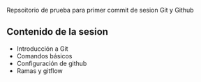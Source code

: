 Repsoitorio de prueba para primer commit de sesion Git y Github

## Contenido de la sesion

- Introducción a Git
- Comandos básicos 
- Configuración de github
- Ramas y gitflow